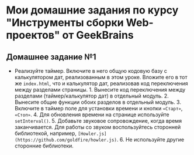 # Мои домашние задания по курсу "Инструменты сборки Web-проектов" от GeekBrains

## Домашнее задание №1

-   Реализуйте таймер. Включите в него общую кодовую базу с калькулятором дат, реализованным в этом уроке. Вложите его в тот же `index.html`, что и калькулятор дат, реализовав код переключения между разделами страницы.
  1\. Вынесите код переключения между разделами (таймер/калькулятор дат) в отдельный модуль.
  2\. Вынесите общие функции обоих разделов в отдельный модуль.
  3\. Включите в таймер поле для установки времени и кнопки `«Старт»`, `«Стоп»`.
  4\. Для обновления времени на странице используйте `setInterval()`.
  5\. Добавьте звуковое сопровождение, когда время заканчивается. Для работы со звуком воспользуйтесь сторонней библиотекой, например, `[Howler.js](https://github.com/goldfire/howler.js)`.
  6\. Не используйте другие сторонние библиотеки.
